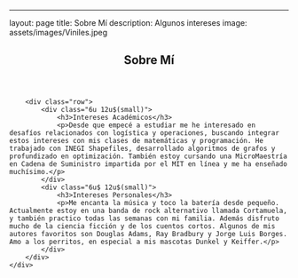 ---
layout: page
title: Sobre Mí
description: Algunos intereses
image: assets/images/Viniles.jpeg

<!-- Main -->
<div id="main" class="alt">

<!-- One -->
<section id="one">
	<div class="inner">
		<header class="major">
			<h1>Sobre Mí</h1>
		</header>

		<div class="row">
			<div class="6u 12u$(small)">
				<h3>Intereses Académicos</h3>
				<p>Desde que empecé a estudiar me he interesado en desafíos relacionados con logística y operaciones, buscando integrar estos intereses con mis clases de matemáticas y programación. He trabajado con INEGI Shapefiles, desarrollado algoritmos de grafos y profundizado en optimización. También estoy cursando una MicroMaestría en Cadena de Suministro impartida por el MIT en línea y me ha enseñado muchísimo.</p>
			</div>
			<div class="6u$ 12u$(small)">
				<h3>Intereses Personales</h3>
				<p>Me encanta la música y toco la batería desde pequeño. Actualmente estoy en una banda de rock alternativo llamada Cortamuela, y también practico todas las semanas con mi familia. Además disfruto mucho de la ciencia ficción y de los cuentos cortos. Algunos de mis autores favoritos son Douglas Adams, Ray Bradbury y Jorge Luis Borges. Amo a los perritos, en especial a mis mascotas Dunkel y Keiffer.</p>
			</div>
		</div>
	</div>
</section>

</div>